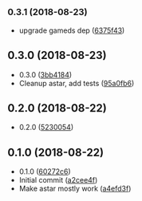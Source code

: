 ## <small>0.3.1 (2018-08-23)</small>

* upgrade gameds dep ([6375f43](https://github.com/vantreeseba/gamealgo/commit/6375f43))



## 0.3.0 (2018-08-23)

* 0.3.0 ([3bb4184](https://github.com/vantreeseba/gamealgo/commit/3bb4184))
* Cleanup astar, add tests ([95a0fb6](https://github.com/vantreeseba/gamealgo/commit/95a0fb6))



## 0.2.0 (2018-08-22)

* 0.2.0 ([5230054](https://github.com/vantreeseba/gamealgo/commit/5230054))



## 0.1.0 (2018-08-22)

* 0.1.0 ([60272c6](https://github.com/vantreeseba/gamealgo/commit/60272c6))
* Initial commit ([a2cee4f](https://github.com/vantreeseba/gamealgo/commit/a2cee4f))
* Make astar mostly work ([a4efd3f](https://github.com/vantreeseba/gamealgo/commit/a4efd3f))



